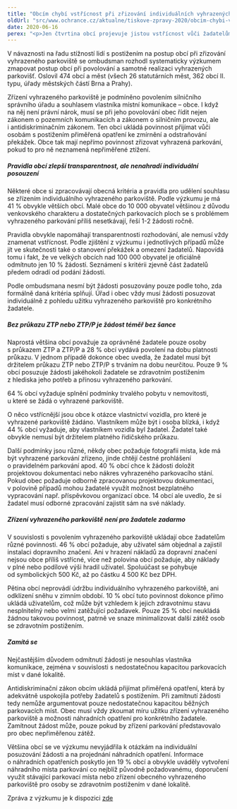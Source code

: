 ```yaml
---
title: "Obcím chybí vstřícnost při zřizování individuálních vyhrazených parkovišť"
oldUrl: "src/www.ochrance.cz/aktualne/tiskove-zpravy-2020/obcim-chybi-vstricnost-pri-zrizovani-individualnich-vyhrazenych-parkovist"
date: 2020-06-16
perex: "<p>Jen čtvrtina obcí projevuje jistou vstřícnost vůči žadatelům o individuální vyhrazené parkování pro osoby se zdravotním postižením a snaží se jim co nejvíc ulehčit proces získání povolení a zřízení parkovacího místa. Ostatní obce mají naopak různě vysoké, mnohdy zatěžující a neopodstatněné požadavky. Individuální posuzování žádosti stále není standardem, stejně jako navrhování reálných náhradních opatření. Obvyklejší je pouze formální odkaz např. na využívání veřejného parkoviště, které však situaci žadatele neřeší.</p>"
---
```


<!-- imported from the old website -->

<p>V návaznosti na řadu stížností lidí s postižením na postup obcí při zřizování vyhrazeného parkoviště se ombudsman rozhodl systematicky výzkumem zmapovat postup obcí při povolování a samotné realizaci vyhrazených parkovišť. Oslovil 474 obcí a měst (všech 26 statutárních měst, 362 obcí II. typu, úřady městských částí Brna a Prahy). </p> <p>Zřízení vyhrazeného parkoviště je podmíněno povolením silničního správního úřadu a souhlasem vlastníka místní komunikace – obce. I když na něj není právní nárok, musí se při jeho povolování obec řídit nejen zákonem o pozemních komunikacích a zákonem o silničním provozu, ale i antidiskriminačním zákonem. Ten obci ukládá povinnost přijímat vůči osobám s postižením přiměřená opatření ke zmírnění a odstraňování překážek. Obce tak mají nepřímo povinnost zřizovat vyhrazená parkování, pokud to pro ně neznamená nepřiměřené ztížení. </p> <h5>Pravidla obcí zlepší transparentnost, ale nenahradí individuální posouzení</h5> <p>Některé obce si zpracovávají obecná kritéria a pravidla pro udělení souhlasu se zřízením individuálního vyhrazeného parkoviště. Podle výzkumu je má 41 % obvykle větších obcí. Malé obce do 10 000 obyvatel většinou z důvodu venkovského charakteru a dostatečných parkovacích ploch se s problémem vyhrazeného parkování příliš nesetkávají, řeší 1-2 žádosti ročně. </p> <p>Pravidla obvykle napomáhají transparentnosti rozhodování, ale nemusí vždy znamenat vstřícnost. Podle zjištění z výzkumu i jednotlivých případů může jít ve skutečnosti také o stanovení překážek a omezení žadatelů. Napovídá tomu i fakt, že ve velkých obcích nad 100 000 obyvatel je oficiálně odmítnuto jen 10 % žádostí. Seznámení s kritérii zjevně část žadatelů předem odradí od podání žádosti.</p> <p>Podle ombudsmana nesmí být žádosti posuzovány pouze podle toho, zda formálně daná kritéria splňují. Úřad i obec vždy musí žádosti posuzovat individuálně z pohledu užitku vyhrazeného parkoviště pro konkrétního žadatele.</p> <h5>Bez průkazu ZTP nebo ZTP/P je žádost téměř bez šance</h5> <p>Naprostá většina obcí považuje za oprávněné žadatele pouze osoby s průkazem ZTP a ZTP/P a 28 % obcí vydává povolení na dobu platnosti průkazu. V jednom případě dokonce obec uvedla, že žadatel musí být držitelem průkazu ZTP nebo ZTP/P s trváním na dobu neurčitou. Pouze 9 % obcí posuzuje žádosti jakéhokoli žadatele se zdravotním postižením z hlediska jeho potřeb a přínosu vyhrazeného parkování.</p> <p>64 % obcí vyžaduje splnění podmínky trvalého pobytu v nemovitosti, u které se žádá o vyhrazené parkoviště.</p> <p>O něco vstřícnější jsou obce k otázce vlastnictví vozidla, pro které je vyhrazené parkoviště žádáno. Vlastníkem může být i osoba blízká, i když 44 % obcí vyžaduje, aby vlastníkem vozidla byl žadatel. Žadatel také obvykle nemusí být držitelem platného řidičského průkazu.</p> <p>Další podmínky jsou různé, někdy obec požaduje fotografii místa, kde má být vyhrazené parkování zřízeno, jinde chtějí čestné prohlášení o pravidelném parkování apod. 40 % obcí chce k žádosti doložit projektovou dokumentaci nebo nákres vyhrazeného parkovacího stání. Pokud obec požaduje odborně zpracovanou projektovou dokumentaci, v polovině případů mohou žadatelé využít možnost bezplatného vypracování např. příspěvkovou organizací obce. 14 obcí ale uvedlo, že si žadatel musí odborné zpracování zajistit sám na své náklady.</p> <h5>Zřízení vyhrazeného parkoviště není pro žadatele zadarmo</h5> <p>V souvislosti s povolením vyhrazeného parkoviště ukládají obce žadatelům různé povinnosti. 46 % obcí požaduje, aby uživatel sám objednal a zajistil instalaci dopravního značení. Ani v hrazení nákladů za dopravní značení nejsou obce příliš vstřícné, více než polovina obcí požaduje, aby náklady v plné nebo podílové výši hradil uživatel. Spoluúčast se pohybuje od symbolických 500 Kč, až po částku 4 500 Kč bez DPH.</p> <p>Pětina obcí neprovádí údržbu individuálního vyhrazeného parkoviště, ani odklízení sněhu v zimním období. 10 % obcí tuto povinnost dokonce přímo ukládá uživatelům, což může být vzhledem k jejich zdravotnímu stavu nesplnitelný nebo velmi zatěžující požadavek. Pouze 25 % obcí neukládá žádnou takovou povinnost, patrně ve snaze minimalizovat další zátěž osob se zdravotním postižením.</p> <h5>Zamítá se</h5> <p>Nejčastějším důvodem odmítnutí žádosti je nesouhlas vlastníka komunikace, zejména v souvislosti s nedostatečnou kapacitou parkovacích míst v dané lokalitě. </p> <p>Antidiskriminační zákon obcím ukládá přijímat přiměřená opatření, která by adekvátně uspokojila potřeby žadatelů s postižením. Při zamítnutí žádosti tedy nemůže argumentovat pouze nedostatečnou kapacitou běžných parkovacích míst. Obec musí vždy zkoumat míru užitku zřízení vyhrazeného parkoviště a možnosti náhradních opatření pro konkrétního žadatele. Zamítnout žádost může, pouze pokud by zřízení parkování představovalo pro obec nepřiměřenou zátěž.</p> <p>Většina obcí se ve výzkumu nevyjádřila k otázkám na individuální posuzování žádosti a na projednání náhradních opatření. Informace o náhradních opatřeních poskytlo jen 19 % obcí a obvykle uváděly vytvoření náhradního místa parkování co nejblíž původně požadovanému, doporučení využít stávající parkovací místa nebo zřízení obecného vyhrazeného parkoviště pro osoby se zdravotním postižením v dané lokalitě.</p><p></p><p>Zpráva z výzkumu je k dispozici <a href="https://www.ochrance.cz/fileadmin/user_upload/DISKRIMINACE/Vyzkum/18-2020-DIS_vyzkum-parkovani.pdf" target="_blank">zde</a></p>
